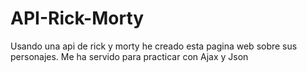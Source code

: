 # API-Rick-Morty

Usando una api de rick y morty he creado esta pagina web sobre sus personajes. Me ha servido para practicar con Ajax y Json
